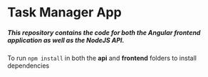 # Task Manager App



##### This repository contains the code for both the Angular frontend application as well as the NodeJS API. 

To run `npm install` in both the **api** and **frontend** folders to install dependencies

